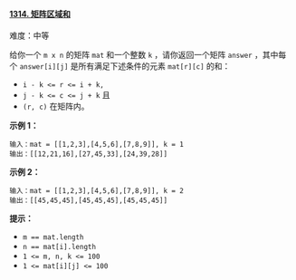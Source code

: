 #### [1314\. 矩阵区域和](https://leetcode.cn/problems/matrix-block-sum/)

难度：中等

给你一个 `m x n` 的矩阵 `mat` 和一个整数 `k` ，请你返回一个矩阵 `answer` ，其中每个 `answer[i][j]` 是所有满足下述条件的元素 `mat[r][c]` 的和： 

-   `i - k <= r <= i + k,`
-   `j - k <= c <= j + k` 且
-   `(r, c)` 在矩阵内。

**示例 1：**

```
输入：mat = [[1,2,3],[4,5,6],[7,8,9]], k = 1
输出：[[12,21,16],[27,45,33],[24,39,28]]
```

**示例 2：**

```
输入：mat = [[1,2,3],[4,5,6],[7,8,9]], k = 2
输出：[[45,45,45],[45,45,45],[45,45,45]]
```

**提示：**

-   `m == mat.length`
-   `n == mat[i].length`
-   `1 <= m, n, k <= 100`
-   `1 <= mat[i][j] <= 100`
